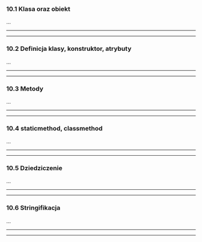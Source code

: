 ### 10.1 Klasa oraz obiekt
...

---
---
### 10.2 Definicja klasy, konstruktor, atrybuty
...

---
---
### 10.3 Metody
...

---
---
### 10.4 staticmethod, classmethod
...

---
---
### 10.5 Dziedziczenie
...

---
---
### 10.6 Stringifikacja
...

---
---
